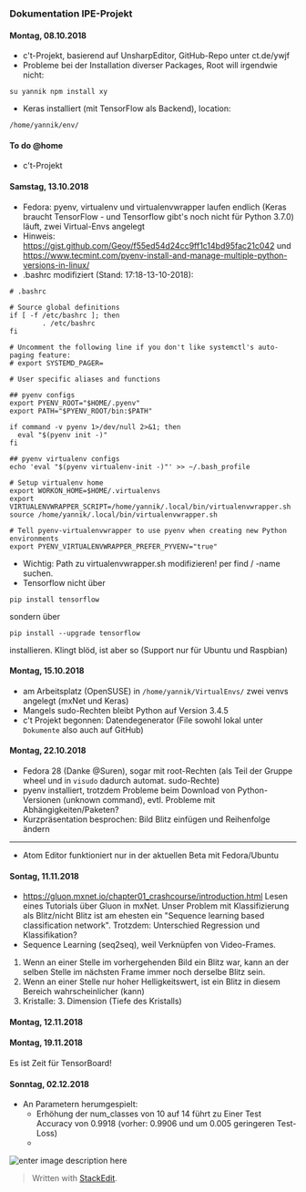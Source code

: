 ### Dokumentation IPE-Projekt

#### Montag, 08.10.2018
- c't-Projekt, basierend auf UnsharpEditor, GitHub-Repo unter ct.de/ywjf
- Probleme bei der Installation diverser Packages, Root will irgendwie nicht:

```
su yannik npm install xy
```
- Keras installiert (mit TensorFlow als Backend), location:

```
/home/yannik/env/
```

#### To do @home

- c't-Projekt

#### Samstag, 13.10.2018
-  Fedora: pyenv, virtualenv und virtualenvwrapper laufen endlich (Keras braucht TensorFlow - und Tensorflow gibt's noch nicht für Python 3.7.0) läuft, zwei Virtual-Envs angelegt
- Hinweis: https://gist.github.com/Geoy/f55ed54d24cc9ff1c14bd95fac21c042 und https://www.tecmint.com/pyenv-install-and-manage-multiple-python-versions-in-linux/
- .bashrc modifiziert (Stand: 17:18-13-10-2018):
```
# .bashrc

# Source global definitions
if [ -f /etc/bashrc ]; then
        . /etc/bashrc
fi

# Uncomment the following line if you don't like systemctl's auto-paging feature:
# export SYSTEMD_PAGER=

# User specific aliases and functions

## pyenv configs
export PYENV_ROOT="$HOME/.pyenv"
export PATH="$PYENV_ROOT/bin:$PATH"

if command -v pyenv 1>/dev/null 2>&1; then
  eval "$(pyenv init -)"
fi

## pyenv virtualenv configs
echo 'eval "$(pyenv virtualenv-init -)"' >> ~/.bash_profile

# Setup virtualenv home
export WORKON_HOME=$HOME/.virtualenvs
export VIRTUALENVWRAPPER_SCRIPT=/home/yannik/.local/bin/virtualenvwrapper.sh
source /home/yannik/.local/bin/virtualenvwrapper.sh

# Tell pyenv-virtualenvwrapper to use pyenv when creating new Python environments
export PYENV_VIRTUALENVWRAPPER_PREFER_PYVENV="true"
```
- Wichtig: Path zu virtualenvwrapper.sh modifizieren! per find / -name suchen.
-  Tensorflow nicht über
```
pip install tensorflow
```
sondern über
```
pip install --upgrade tensorflow
```
installieren. Klingt blöd,  ist aber so (Support nur für Ubuntu und Raspbian)

#### Montag, 15.10.2018

- am Arbeitsplatz (OpenSUSE) in `/home/yannik/VirtualEnvs/` zwei venvs angelegt (mxNet und Keras)
-  Mangels sudo-Rechten bleibt Python auf Version 3.4.5
- c't Projekt begonnen: Datendegenerator (File sowohl lokal unter `Dokumente` also auch auf GitHub)

#### Montag, 22.10.2018

- Fedora 28 (Danke @Suren), sogar mit root-Rechten (als Teil der Gruppe wheel und in `visudo` dadurch automat. sudo-Rechte)
- pyenv installiert, trotzdem Probleme beim Download von Python-Versionen (unknown command), evtl. Probleme mit Abhängigkeiten/Paketen?
- Kurzpräsentation besprochen: Bild Blitz einfügen und Reihenfolge ändern

-----
- Atom Editor funktioniert nur in der aktuellen Beta mit Fedora/Ubuntu

#### Sontag, 11.11.2018

- https://gluon.mxnet.io/chapter01_crashcourse/introduction.html Lesen eines Tutorials über Gluon in mxNet. Unser Problem mit Klassifizierung als Blitz/nicht Blitz ist am ehesten ein "Sequence learning based classification network". Trotzdem: Unterschied Regression und Klassifikation?
- Sequence Learning (seq2seq), weil Verknüpfen von Video-Frames.
1. Wenn an einer Stelle im vorhergehenden Bild ein Blitz war, kann an der selben Stelle im nächsten Frame immer noch derselbe Blitz sein. 
2. Wenn an einer Stelle nur hoher Helligkeitswert, ist ein Blitz in diesem Bereich wahrscheinlicher (kann)
3. Kristalle: 3. Dimension (Tiefe des Kristalls)

#### Montag, 12.11.2018

#### Montag, 19.11.2018

Es ist Zeit für TensorBoard!

#### Sonntag, 02.12.2018
- An Parametern herumgespielt:
  - Erhöhung der num_classes von 10 auf 14 führt zu Einer Test Accuracy von 0.9918 (vorher: 0.9906 und um 0.005 geringeren Test-Loss)
  - 
![enter image description here](https://picasaweb.google.com/114556302529800406145/6630508660930804529#6630508665108941362 "Num_classes 10 &gt; 14")

> Written with [StackEdit](https://stackedit.io/).
<!--stackedit_data:
eyJoaXN0b3J5IjpbMTU5MTQ2NDMwMSwzMzI2OTE2MywtMTQ3ND
g1MDY4OCw3NDA1NjQ5NTIsNDk2NjMyNjExLDU2OTY0NTg2NCwt
NTAxNTU5Nzc2LC0xNDczNTg1NzIzLC0yMTE2MjQzOTA5LC03MT
gwNzM4MjIsLTE4MDkxODY4NTgsNjgyNDU5MDMsLTg1NzEyNDA2
NSwtMTY4OTE2NjYxNiwxMjMwNzEyNDAwLDE0MzQ4Nzk4ODYsLT
c0OTYzODAwNCw3MzA5OTgxMTZdfQ==
-->